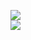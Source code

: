 [![](https://img.shields.io/badge/Made%20With-Github%20Spray-lightgrey.svg?style=for-the-badge&logo=github)](https://github.com/Annihil/github-spray#24875)  
[![](https://i.imgur.com/2DrTn0Z.gif)](https://github.com/Annihil/github-spray)
